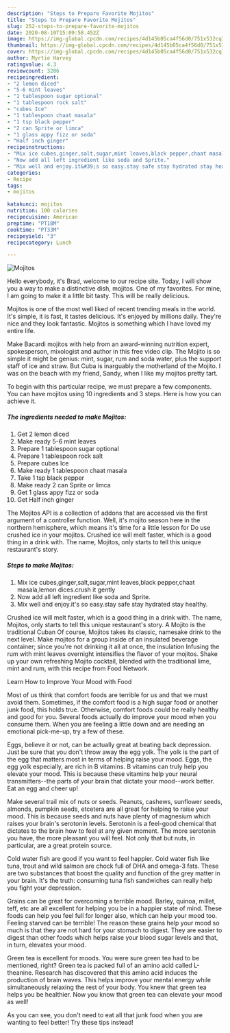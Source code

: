 ```yaml
---
description: "Steps to Prepare Favorite Mojitos"
title: "Steps to Prepare Favorite Mojitos"
slug: 252-steps-to-prepare-favorite-mojitos
date: 2020-08-10T15:09:58.452Z
image: https://img-global.cpcdn.com/recipes/4d145b05ca4f56d0/751x532cq70/mojitos-recipe-main-photo.jpg
thumbnail: https://img-global.cpcdn.com/recipes/4d145b05ca4f56d0/751x532cq70/mojitos-recipe-main-photo.jpg
cover: https://img-global.cpcdn.com/recipes/4d145b05ca4f56d0/751x532cq70/mojitos-recipe-main-photo.jpg
author: Myrtie Harvey
ratingvalue: 4.3
reviewcount: 3206
recipeingredient:
- "2 lemon diced"
- "5-6 mint leaves"
- "1 tablespoon sugar optional"
- "1 tablespoon rock salt"
- "cubes Ice"
- "1 tablespoon chaat masala"
- "1 tsp black pepper"
- "2 can Sprite or limca"
- "1 glass appy fizz or soda"
- "Half inch ginger"
recipeinstructions:
- "Mix ice cubes,ginger,salt,sugar,mint leaves,black pepper,chaat masala,lemon dices.crush it gently"
- "Now add all left ingredient like soda and Sprite."
- "Mix well and enjoy.it&#39;s so easy.stay safe stay hydrated stay healthy."
categories:
- Recipe
tags:
- mojitos

katakunci: mojitos 
nutrition: 100 calories
recipecuisine: American
preptime: "PT18M"
cooktime: "PT33M"
recipeyield: "3"
recipecategory: Lunch

---
```



![Mojitos](https://img-global.cpcdn.com/recipes/4d145b05ca4f56d0/751x532cq70/mojitos-recipe-main-photo.jpg)

Hello everybody, it's Brad, welcome to our recipe site. Today, I will show you a way to make a distinctive dish, mojitos. One of my favorites. For mine, I am going to make it a little bit tasty. This will be really delicious.

Mojitos is one of the most well liked of recent trending meals in the world. It's simple, it is fast, it tastes delicious. It's enjoyed by millions daily. They're nice and they look fantastic. Mojitos is something which I have loved my entire life.

Make Bacardi mojitos with help from an award-winning nutrition expert, spokesperson, mixologist and author in this free video clip. The Mojito is so simple it might be genius: mint, sugar, rum and soda water, plus the support staff of ice and straw. But Cuba is inarguably the motherland of the Mojito. I was on the beach with my friend, Sandy, when I like my mojitos pretty tart.


To begin with this particular recipe, we must prepare a few components. You can have mojitos using 10 ingredients and 3 steps. Here is how you can achieve it.

<!--inarticleads1-->

##### The ingredients needed to make Mojitos:

1. Get 2 lemon diced
1. Make ready 5-6 mint leaves
1. Prepare 1 tablespoon sugar optional
1. Prepare 1 tablespoon rock salt
1. Prepare cubes Ice
1. Make ready 1 tablespoon chaat masala
1. Take 1 tsp black pepper
1. Make ready 2 can Sprite or limca
1. Get 1 glass appy fizz or soda
1. Get Half inch ginger


The Mojitos API is a collection of addons that are accessed via the first argument of a controller function. Well, it&#39;s mojito season here in the northern hemisphere, which means it&#39;s time for a little lesson for Do use crushed ice in your mojitos. Crushed ice will melt faster, which is a good thing in a drink with. The name, Mojitos, only starts to tell this unique restaurant&#39;s story. 

<!--inarticleads2-->

##### Steps to make Mojitos:

1. Mix ice cubes,ginger,salt,sugar,mint leaves,black pepper,chaat masala,lemon dices.crush it gently
1. Now add all left ingredient like soda and Sprite.
1. Mix well and enjoy.it&#39;s so easy.stay safe stay hydrated stay healthy.


Crushed ice will melt faster, which is a good thing in a drink with. The name, Mojitos, only starts to tell this unique restaurant&#39;s story. A Mojito is the traditional Cuban Of course, Mojitos takes its classic, namesake drink to the next level. Make mojitos for a group inside of an insulated beverage container; since you&#39;re not drinking it all at once, the insulation Infusing the rum with mint leaves overnight intensifies the flavor of your mojitos. Shake up your own refreshing Mojito cocktail, blended with the traditional lime, mint and rum, with this recipe from Food Network. 

Learn How to Improve Your Mood with Food


Most of us think that comfort foods are terrible for us and that we must avoid them. Sometimes, if the comfort food is a high sugar food or another junk food, this holds true. Otherwise, comfort foods could be really healthy and good for you. Several foods actually do improve your mood when you consume them. When you are feeling a little down and are needing an emotional pick-me-up, try a few of these.

Eggs, believe it or not, can be actually great at beating back depression. Just be sure that you don't throw away the egg yolk. The yolk is the part of the egg that matters most in terms of helping raise your mood. Eggs, the egg yolk especially, are rich in B vitamins. B vitamins can truly help you elevate your mood. This is because these vitamins help your neural transmitters--the parts of your brain that dictate your mood--work better. Eat an egg and cheer up!

Make several trail mix of nuts or seeds. Peanuts, cashews, sunflower seeds, almonds, pumpkin seeds, etcetera are all great for helping to raise your mood. This is because seeds and nuts have plenty of magnesium which raises your brain's serotonin levels. Serotonin is a feel-good chemical that dictates to the brain how to feel at any given moment. The more serotonin you have, the more pleasant you will feel. Not only that but nuts, in particular, are a great protein source.

Cold water fish are good if you want to feel happier. Cold water fish like tuna, trout and wild salmon are chock full of DHA and omega-3 fats. These are two substances that boost the quality and function of the grey matter in your brain. It's the truth: consuming tuna fish sandwiches can really help you fight your depression. 

Grains can be great for overcoming a terrible mood. Barley, quinoa, millet, teff, etc are all excellent for helping you be in a happier state of mind. These foods can help you feel full for longer also, which can help your mood too. Feeling starved can be terrible! The reason these grains help your mood so much is that they are not hard for your stomach to digest. They are easier to digest than other foods which helps raise your blood sugar levels and that, in turn, elevates your mood.

Green tea is excellent for moods. You were sure green tea had to be mentioned, right? Green tea is packed full of an amino acid called L-theanine. Research has discovered that this amino acid induces the production of brain waves. This helps improve your mental energy while simultaneously relaxing the rest of your body. You knew that green tea helps you be healthier. Now you know that green tea can elevate your mood as well!

As you can see, you don't need to eat all that junk food when you are wanting to feel better! Try  these tips  instead!

